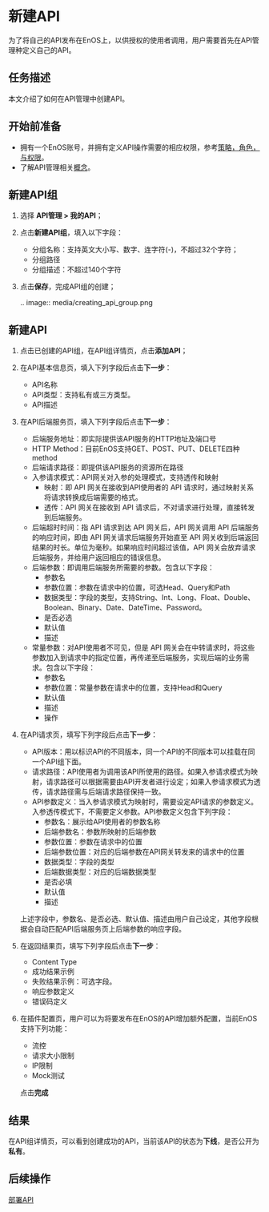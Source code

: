 # 新建API

为了将自己的API发布在EnOS上，以供授权的使用者调用，用户需要首先在API管理种定义自己的API。

## 任务描述

本文介绍了如何在API管理中创建API。

## 开始前准备

- 拥有一个EnOS账号，并拥有定义API操作需要的相应权限，参考[策略，角色，与权限](/docs/iam/zh_CN/latest/access_policy)。
- 了解API管理相关[概念](api_management_concepts)。

## 新建API组

1. 选择 **API管理 > 我的API**；

2. 点击**新建API组**，填入以下字段：
   
   - 分组名称：支持英文大小写、数字、连字符(-)，不超过32个字符；
   - 分组路径
   - 分组描述：不超过140个字符

3. 点击**保存**，完成API组的创建；

   .. image:: media/creating_api_group.png

## 新建API

1. 点击已创建的API组，在API组详情页，点击**添加API**；
   
2. 在API基本信息页，填入下列字段后点击**下一步**：
   - API名称
   - API类型：支持私有或三方类型。
   - API描述

3. 在API后端服务页，填入下列字段后点击**下一步**：
   - 后端服务地址：即实际提供该API服务的HTTP地址及端口号
   - HTTP Method：目前EnOS支持GET、POST、PUT、DELETE四种method
   - 后端请求路径：即提供该API服务的资源所在路径
   - 入参请求模式：API网关对入参的处理模式，支持透传和映射
      - 映射：即 API 网关在接收到API使用者的 API 请求时，通过映射关系将请求转换成后端需要的格式。
      - 透传：API 网关在接收到 API 请求后，不对请求进行处理，直接转发到后端服务。
   - 后端超时时间：指 API 请求到达 API 网关后，API 网关调用 API 后端服务的响应时间，即由 API 网关请求后端服务开始直至 API 网关收到后端返回结果的时长。单位为毫秒。如果响应时间超过该值，API 网关会放弃请求后端服务，并给用户返回相应的错误信息。
   - 后端参数：即调用后端服务所需要的参数。包含以下字段：
      - 参数名
      - 参数位置：参数在请求中的位置，可选Head、Query和Path
      - 数据类型：字段的类型，支持String、Int、Long、Float、Double、Boolean、Binary、Date、DateTime、Password。
      - 是否必选
      - 默认值
      - 描述
   - 常量参数：对API使用者不可见，但是 API 网关会在中转请求时，将这些参数加入到请求中的指定位置，再传递至后端服务，实现后端的业务需求。包含以下字段：
      - 参数名
      - 参数位置：常量参数在请求中的位置，支持Head和Query
      - 默认值
      - 描述
      - 操作

4. 在API请求页，填写下列字段后点击**下一步**：
   - API版本：用以标识API的不同版本，同一个API的不同版本可以挂载在同一个API组下面。 
   - 请求路径：API使用者为调用该API所使用的路径。如果入参请求模式为映射，请求路径可以根据需要由API开发者进行设定；如果入参请求模式为透传，请求路径需与后端请求路径保持一致。
   - API参数定义：当入参请求模式为映射时，需要设定API请求的参数定义。入参透传模式下，不需要定义参数。API参数定义包含下列字段：
      - 参数名：展示给API使用者的参数名称
      - 后端参数名：参数所映射的后端参数
      - 参数位置：参数在请求中的位置
      - 后端参数位置：对应的后端参数在API网关转发来的请求中的位置
      - 数据类型：字段的类型
      - 后端数据类型：对应的后端数据类型
      - 是否必填
      - 默认值
      - 描述

   上述字段中，参数名、是否必选、默认值、描述由用户自己设定，其他字段根据会自动匹配API后端服务页上后端参数的响应字段。

5. 在返回结果页，填写下列字段后点击**下一步**：
   - Content Type
   - 成功结果示例
   - 失败结果示例：可选字段。
   - 响应参数定义
   - 错误码定义

6. 在插件配置页，用户可以为将要发布在EnOS的API增加额外配置，当前EnOS支持下列功能：
   - 流控
   - 请求大小限制
   - IP限制
   - Mock测试

   点击**完成**

## 结果

在API组详情页，可以看到创建成功的API，当前该API的状态为**下线**，是否公开为**私有**。

## 后续操作

[部署API](deploying_api)